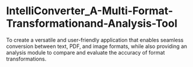 # IntelliConverter_A-Multi-Format-Transformationand-Analysis-Tool
To create a versatile and user-friendly application that enables seamless conversion between text, PDF, and image formats, while also providing an analysis module to compare and evaluate the accuracy of format transformations.
